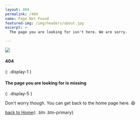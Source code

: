 ```yaml
---
layout: 404
permalink: /404
name: Page Not Found
featured-img: /img/headers/about.jpg
excerpt: >-
  The page you are looking for isn't here. We are sorry.

---
```


![](/img/favicon/android-chrome-192x192.png)

#### 404
{: .display-1 }

#### The page you are looking for is missing
{: .display-5 }

Don't worry though. You can get back to the home page here. 😄

[back to Home](/){: .btn .btn-primary}
